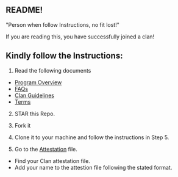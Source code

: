 ## README!

"Person when follow Instructions, no fit lost!"

If you are reading this, you have successfully joined a clan!

## Kindly follow the Instructions:

1. Read the following documents

- [Program Overview](Overview.md)
- [FAQs](faq.md)
- [Clan Guidelines](Clan-Guidelines.md)
- [Terms](Terms.md)

2. STAR this Repo.

3. Fork it

4. Clone it to your machine and follow the instructions in Step 5.

5. Go to the [Attestation](attestation.md) file.

- Find your Clan attestation file.
- Add your name to the attestion file following the stated format.
